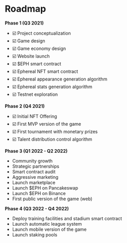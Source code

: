 # Roadmap

**Phase 1 (Q3 2021)**

* ☑️ Project conceptualization
* ☑️ Game design
* ☑️ Game economy design
* ☑️ Website launch
* ☑️ $EPH smart contract
* ☑️ Ephereal NFT smart contract
* ☑️ Ephereal appearance generation algorithm
* ☑️ Ephereal stats generation algorithm
* ☑️ Testnet exploration

**Phase 2 (Q4 2021)**

* ☑️ Initial NFT Offering
* ☑️ First MVP version of the game
* ☑️ First tournament with monetary prizes
* ☑️ Talent distribution control algorithm

**Phase 3 (Q1 2022 - Q2 2022)**

* Community growth
* Strategic partnerships
* Smart contract audit
* Aggressive marketing
* Launch marketplace
* Launch $EPH on Pancakeswap
* Launch $EPH on Binance
* First public version of the game (web)

**Phase 4 (Q3 2022 - Q4 2022)**

* Deploy training facilities and stadium smart contract
* Launch automatic league system
* Launch mobile version of the game
* Launch staking pools
